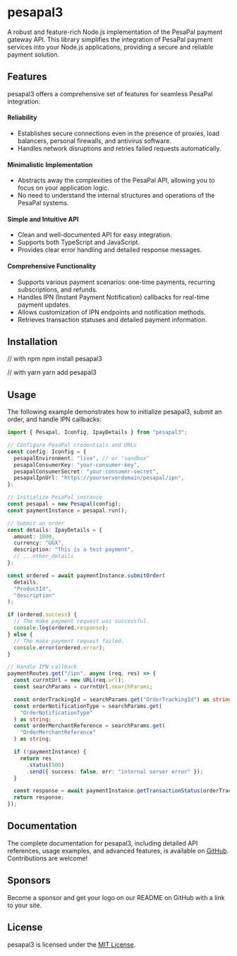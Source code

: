# pesapal3

A robust and feature-rich Node.js implementation of the PesaPal payment gateway API. This library simplifies the integration of PesaPal payment services into your Node.js applications, providing a secure and reliable payment solution.

## Features

pesapal3 offers a comprehensive set of features for seamless PesaPal integration:

#### Reliability

- Establishes secure connections even in the presence of proxies, load balancers, personal firewalls, and antivirus software.
- Handles network disruptions and retries failed requests automatically.

#### Minimalistic Implementation

- Abstracts away the complexities of the PesaPal API, allowing you to focus on your application logic.
- No need to understand the internal structures and operations of the PesaPal systems.

#### Simple and Intuitive API

- Clean and well-documented API for easy integration.
- Supports both TypeScript and JavaScript.
- Provides clear error handling and detailed response messages.

#### Comprehensive Functionality

- Supports various payment scenarios: one-time payments, recurring subscriptions, and refunds.
- Handles IPN (Instant Payment Notification) callbacks for real-time payment updates.
- Allows customization of IPN endpoints and notification methods.
- Retrieves transaction statuses and detailed payment information.

## Installation

// with npm
npm install pesapal3

// with yarn
yarn add pesapal3

## Usage

The following example demonstrates how to initialize pesapal3, submit an order, and handle IPN callbacks:

```ts
import { Pesapal, Iconfig, IpayDetails } from "pesapal3";

// Configure PesaPal credentials and URLs
const config: Iconfig = {
  pesapalEnvironment: "live", // or "sandbox"
  pesapalConsumerKey: "your-consumer-key",
  pesapalConsumerSecret: "your-consumer-secret",
  pesapalIpnUrl: "https://yourserverdomain/pesapal/ipn",
};

// Initialize PesaPal instance
const pesapal = new Pesapal(config);
const paymentInstance = pesapal.run();

// Submit an order
const details: IpayDetails = {
  amount: 1000,
  currency: "UGX",
  description: "This is a test payment",
  // ...other_details
};

const ordered = await paymentInstance.submitOrder(
  details,
  "ProductId",
  "description"
);

if (ordered.success) {
  // The make payment request was successful.
  console.log(ordered.response);
} else {
  // The make payment request failed.
  console.error(ordered.error);
}

// Handle IPN callback
paymentRoutes.get("/ipn", async (req, res) => {
  const currntUrl = new URL(req.url);
  const searchParams = currntUrl.searchParams;

  const orderTrackingId = searchParams.get("OrderTrackingId") as string;
  const orderNotificationType = searchParams.get(
    "OrderNotificationType"
  ) as string;
  const orderMerchantReference = searchParams.get(
    "OrderMerchantReference"
  ) as string;

  if (!paymentInstance) {
    return res
      .status(500)
      .send({ success: false, err: "internal server error" });
  }

  const response = await paymentInstance.getTransactionStatus(orderTrackingId);
  return response;
});
```

## Documentation

The complete documentation for pesapal3, including detailed API references, usage examples, and advanced features, is available on [GitHub](https://github.com/BrianPollar/pesapal3). Contributions are welcome!

## Sponsors

Become a sponsor and get your logo on our README on GitHub with a link to your site.

## License

pesapal3 is licensed under the [MIT License](LICENSE).
